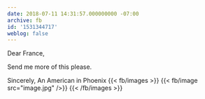 ```yaml
---
date: 2018-07-11 14:31:57.000000000 -07:00
archive: fb
id: '1531344717'
weblog: false
---
```


Dear France,

Send me more of this please. 

Sincerely,
An American in Phoenix
{{< fb/images >}}
{{< fb/image src="image.jpg" />}}
{{< /fb/images >}}
